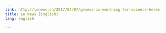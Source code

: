 ```yaml
---
link: http://lenews.ch/2017/04/07/geneva-is-marching-for-science-heres-why/
title: Le News [English]
lang: english

---
```

